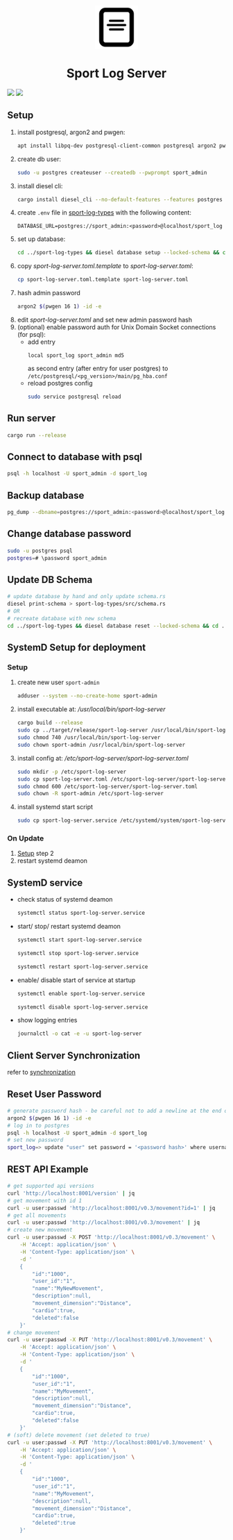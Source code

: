 <p align="center">
  <img src="../icon.png" height="100" align="center">
</p>

<h1 align="center">Sport Log Server</h1>

![](https://img.shields.io/github/actions/workflow/status/LorenzSchueler/sport-log/rust.yml?branch=master&label=Rust%20Pipeline)
![](https://img.shields.io/github/license/LorenzSchueler/sport-log)

## Setup

1. install postgresql, argon2 and pwgen: 
    ```bash
    apt install libpq-dev postgresql-client-common postgresql argon2 pwgen
    ```
1. create db user: 
    ```bash
    sudo -u postgres createuser --createdb --pwprompt sport_admin
    ```
1. install diesel cli: 
    ```bash
    cargo install diesel_cli --no-default-features --features postgres
    ```
1. create `.env` file in [sport-log-types](sport-log-types) with the following content:
    ```
    DATABASE_URL=postgres://sport_admin:<password>@localhost/sport_log
    ```
1. set up database: 
    ```bash
    cd ../sport-log-types && diesel database setup --locked-schema && cd ../sport-log-server
    ```
1. copy *sport-log-server.toml.template* to *sport-log-server.toml*: 
    ```bash
    cp sport-log-server.toml.template sport-log-server.toml
    ```
1. hash admin password
    ```bash
    argon2 $(pwgen 16 1) -id -e
    ```
1. edit *sport-log-server.toml* and set new admin password hash
1. (optional) enable password auth for Unix Domain Socket connections (for psql): 
    *   add entry 
        ```text
        local sport_log sport_admin md5
        ```
        as second entry (after entry for user postgres) to `/etc/postgresql/<pg_version>/main/pg_hba.conf`
    *   reload postgres config
        ```bash
        sudo service postgresql reload
        ```

## Run server

```bash
cargo run --release
```

## Connect to database with psql

```bash
psql -h localhost -U sport_admin -d sport_log
```

## Backup database

```bash
pg_dump --dbname=postgres://sport_admin:<password>@localhost/sport_log --data-only --inserts > sport-log_$(date +%Y-%m-%d).dump.sql
```

## Change database password

```bash
sudo -u postgres psql
postgres=# \password sport_admin
```

## Update DB Schema

```bash
# update database by hand and only update schema.rs
diesel print-schema > sport-log-types/src/schema.rs
# OR
# recreate database with new schema
cd ../sport-log-types && diesel database reset --locked-schema && cd ../sport-log-server
```


## SystemD Setup for deployment
### Setup 
1. create new user `sport-admin`
    ```bash
    adduser --system --no-create-home sport-admin
    ```
2. install executable at: */usr/local/bin/sport-log-server*
    ```bash
    cargo build --release
    sudo cp ../target/release/sport-log-server /usr/local/bin/sport-log-server
    sudo chmod 740 /usr/local/bin/sport-log-server
    sudo chown sport-admin /usr/local/bin/sport-log-server
    ```
3. install config at: */etc/sport-log-server/sport-log-server.toml*
    ```bash
    sudo mkdir -p /etc/sport-log-server
    sudo cp sport-log-server.toml /etc/sport-log-server/sport-log-server.toml
    sudo chmod 600 /etc/sport-log-server/sport-log-server.toml
    sudo chown -R sport-admin /etc/sport-log-server
    ```
4. install systemd start script
    ```bash
    sudo cp sport-log-server.service /etc/systemd/system/sport-log-server.service
    ```

### On Update
1. [Setup](README.md#setup-1) step 2
2. restart systemd deamon

## SystemD service

- check status of systemd deamon

    ```bash
    systemctl status sport-log-server.service
    ```

- start/ stop/ restart systemd deamon

    ```bash
    systemctl start sport-log-server.service
    ```

    ```bash
    systemctl stop sport-log-server.service
    ```

    ```bash
    systemctl restart sport-log-server.service
    ```

- enable/ disable start of service at startup

    ```bash
    systemctl enable sport-log-server.service
    ```

    ```bash
    systemctl disable sport-log-server.service
    ```

- show logging entries

    ```bash
    journalctl -o cat -e -u sport-log-server
    ```

## Client Server Synchronization

refer to [synchronization](../SYNCHRONIZATION.md)

## Reset User Password

```sh
# generate password hash - be careful not to add a newline at the end of the password
argon2 $(pwgen 16 1) -id -e
# log in to postgres
psql -h localhost -U sport_admin -d sport_log
# set new password
sport_log=> update "user" set password = '<password hash>' where username = '<username>';
```

## REST API Example

```sh
# get supported api versions
curl 'http://localhost:8001/version' | jq
# get movement with id 1
curl -u user:passwd 'http://localhost:8001/v0.3/movement?id=1' | jq
# get all movements
curl -u user:passwd 'http://localhost:8001/v0.3/movement' | jq
# create new movement
curl -u user:passwd -X POST 'http://localhost:8001/v0.3/movement' \
    -H 'Accept: application/json' \
    -H 'Content-Type: application/json' \
    -d '
    {
        "id":"1000",
        "user_id":"1",
        "name":"MyNewMovement",
        "description":null,
        "movement_dimension":"Distance",
        "cardio":true,
        "deleted":false
    }'
# change movement
curl -u user:passwd -X PUT 'http://localhost:8001/v0.3/movement' \
    -H 'Accept: application/json' \
    -H 'Content-Type: application/json' \
    -d '
    {
        "id":"1000",
        "user_id":"1",
        "name":"MyMovement",
        "description":null,
        "movement_dimension":"Distance",
        "cardio":true,
        "deleted":false
    }'
# (soft) delete movement (set deleted to true)
curl -u user:passwd -X PUT 'http://localhost:8001/v0.3/movement' \
    -H 'Accept: application/json' \
    -H 'Content-Type: application/json' \
    -d '
    {
        "id":"1000",
        "user_id":"1",
        "name":"MyMovement",
        "description":null,
        "movement_dimension":"Distance",
        "cardio":true,
        "deleted":true
    }'

```